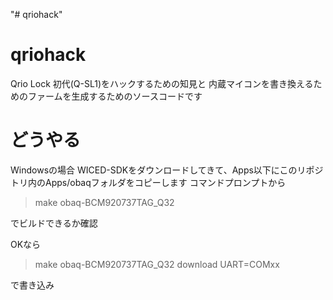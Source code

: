 "# qriohack" 
# qriohack
Qrio Lock 初代(Q-SL1)をハックするための知見と
内蔵マイコンを書き換えるためのファームを生成するためのソースコードです

# どうやる
Windowsの場合
WICED-SDKをダウンロードしてきて、Apps以下にこのリポジトリ内のApps/obaqフォルダをコピーします
コマンドプロンプトから
> make obaq-BCM920737TAG_Q32

でビルドできるか確認

OKなら
> make obaq-BCM920737TAG_Q32 download UART=COMxx

で書き込み
